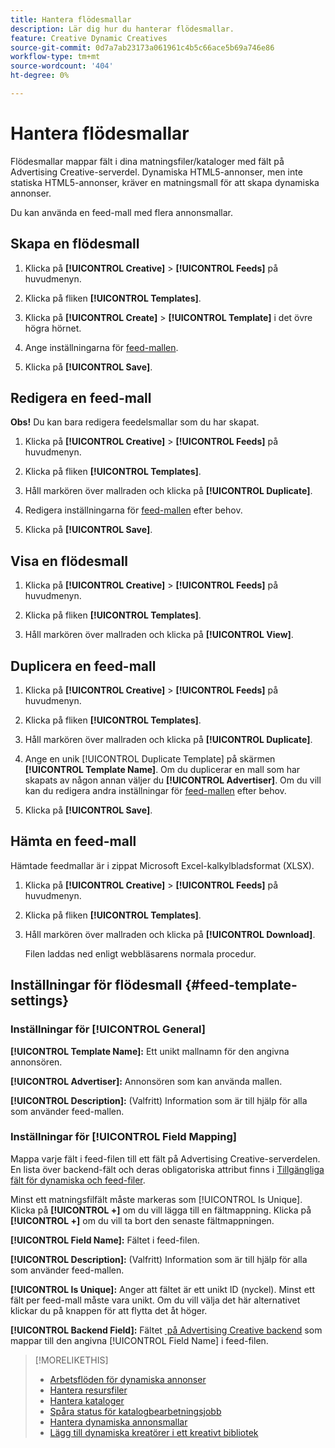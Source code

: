 ```yaml
---
title: Hantera flödesmallar
description: Lär dig hur du hanterar flödesmallar.
feature: Creative Dynamic Creatives
source-git-commit: 0d7a7ab23173a061961c4b5c66ace5b69a746e86
workflow-type: tm+mt
source-wordcount: '404'
ht-degree: 0%

---
```


# Hantera flödesmallar

<!-- I have a "Retail" feed template that was created by rkarthik@adobe. Ask product if this is available to all clients or just internal.  -->

<!-- We have a finite set of supported fields on the backend. I need to include that info in an appendix. -->

Flödesmallar mappar fält i dina matningsfiler/kataloger med fält på Advertising Creative-serverdel. Dynamiska HTML5-annonser, men inte statiska HTML5-annonser, kräver en matningsmall för att skapa dynamiska annonser.

Du kan använda en feed-mall med flera annonsmallar.

## Skapa en flödesmall

1. Klicka på **[!UICONTROL Creative]** > **[!UICONTROL Feeds]** på huvudmenyn.

1. Klicka på fliken **[!UICONTROL Templates]**.

1. Klicka på **[!UICONTROL Create]** > **[!UICONTROL Template]** i det övre högra hörnet.

1. Ange inställningarna för [feed-mallen](#feed-template-settings).

1. Klicka på **[!UICONTROL Save]**.

## Redigera en feed-mall

**Obs!** Du kan bara redigera feedelsmallar som du har skapat.

1. Klicka på **[!UICONTROL Creative]** > **[!UICONTROL Feeds]** på huvudmenyn.

1. Klicka på fliken **[!UICONTROL Templates]**.

1. Håll markören över mallraden och klicka på **[!UICONTROL Duplicate]**.

1. Redigera inställningarna för [feed-mallen](#feed-template-settings) efter behov.

1. Klicka på **[!UICONTROL Save]**.

## Visa en flödesmall

1. Klicka på **[!UICONTROL Creative]** > **[!UICONTROL Feeds]** på huvudmenyn.

1. Klicka på fliken **[!UICONTROL Templates]**.

1. Håll markören över mallraden och klicka på **[!UICONTROL View]**.

## Duplicera en feed-mall

1. Klicka på **[!UICONTROL Creative]** > **[!UICONTROL Feeds]** på huvudmenyn.

1. Klicka på fliken **[!UICONTROL Templates]**.

1. Håll markören över mallraden och klicka på **[!UICONTROL Duplicate]**.

1. Ange en unik [!UICONTROL Duplicate Template] på skärmen **[!UICONTROL Template Name]**. Om du duplicerar en mall som har skapats av någon annan väljer du **[!UICONTROL Advertiser]**. Om du vill kan du redigera andra inställningar för [feed-mallen](#feed-template-settings) efter behov.

1. Klicka på **[!UICONTROL Save]**.

## Hämta en feed-mall

Hämtade feedmallar är i zippat Microsoft Excel-kalkylbladsformat (XLSX).

1. Klicka på **[!UICONTROL Creative]** > **[!UICONTROL Feeds]** på huvudmenyn.

1. Klicka på fliken **[!UICONTROL Templates]**.

1. Håll markören över mallraden och klicka på **[!UICONTROL Download]**.

   Filen laddas ned enligt webbläsarens normala procedur.

## Inställningar för flödesmall {#feed-template-settings}

### Inställningar för [!UICONTROL General]

**[!UICONTROL Template Name]:** Ett unikt mallnamn för den angivna annonsören.

**[!UICONTROL Advertiser]:** Annonsören som kan använda mallen.

**[!UICONTROL Description]:** (Valfritt) Information som är till hjälp för alla som använder feed-mallen.

### Inställningar för [!UICONTROL Field Mapping]

Mappa varje fält i feed-filen till ett fält på Advertising Creative-serverdelen. En lista över backend-fält och deras obligatoriska attribut finns i [Tillgängliga fält för dynamiska och feed-filer](/help/creative/appendix-available-feed-fields.md).<!-- Check w/product: What is displayed where in the UI/reports and published ads? -->

Minst ett matningsfilfält måste markeras som [!UICONTROL Is Unique]. Klicka på **[!UICONTROL +]** om du vill lägga till en fältmappning. Klicka på **[!UICONTROL +]** om du vill ta bort den senaste fältmappningen.

**[!UICONTROL Field Name]:** Fältet i feed-filen.

**[!UICONTROL Description]:** (Valfritt) Information som är till hjälp för alla som använder feed-mallen.

**[!UICONTROL Is Unique]:** Anger att fältet är ett unikt ID (nyckel). Minst ett fält per feed-mall måste vara unikt. Om du vill välja det här alternativet klickar du på knappen för att flytta det åt höger.<!-- **Note: The unique identifier is different from the feed "trigger" in experience settings. -->

**[!UICONTROL Backend Field]:** Fältet [&#x200B; på Advertising Creative backend](/help/creative/appendix-available-feed-fields.md) som mappar till den angivna [!UICONTROL Field Name] i feed-filen.

>[!MORELIKETHIS]
>
>* [Arbetsflöden för dynamiska annonser](/help/creative/introduction/workflow-dynamic-ads.md)
>* [Hantera resursfiler](/help/creative/feeds/asset-manage.md)
>* [Hantera kataloger](/help/creative/feeds/catalog-manage.md)
>* [Spåra status för katalogbearbetningsjobb](/help/creative/feeds/job-status-track.md)
>* [Hantera dynamiska annonsmallar](/help/creative/ad-templates/ad-template-manage.md)
>* [Lägg till dynamiska kreatörer i ett kreativt bibliotek](/help/creative/creative-libraries/creative-add-dynamic.md)
